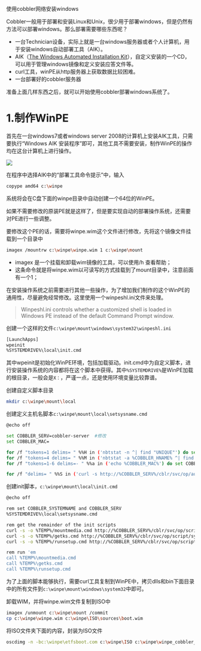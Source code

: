 使用cobbler网络安装windows



Cobbler一般用于部署和安装Linux和Unix，很少用于部署windows，但是仍然有方法可以部署windows。那么部署需要哪些东西呢？

- 一台Technician设备，实际上就是一台windows服务器或者个人计算机，用于安装windows自动部署工具（AIK）。
- AIK（[The Windows Automated Installation Kit](http://www.microsoft.com/en-us/download/details.aspx?id=5753)），自定义安装的一个CD，可以用于管理windows镜像和定义安装应答文件等。
- curl工具，winPE从http服务器上获取数据比较困难。
- 一台部署好的cobbler服务器

准备上面几样东西之后，就可以开始使用cobbler部署windows系统了。

# 1.制作WinPE

首先在一台windows7或者windows server 2008的计算机上安装AIK工具，只需要执行“Windows AIK 安装程序”即可，其他工具不需要安装，制作WinPE的操作均在这台计算机上进行操作。

![](/Users/yangfeilong/github/yangfeiffei.github.io/images/install-windows-in-cobbler/733392-20180306140641955-2125925534.png)

在程序中选择AIK中的“部署工具命令提示”中，输入

```bash
copype amd64 c:\winpe
```

系统将会在C盘下面的winpe目录中自动创建一个64位的WinPE。

如果不需要修改的原装PE就是这样了，但是要实现自动的部署操作系统，还需要对PE进行一些调整。

要修改这个PE的话，需要将winpe.wim这个文件进行修改，先将这个镜像文件挂载到一个目录中

```bash 
imagex /mountrw c:\winpe\winpe.wim 1 c:\winpe\mount
```

- imagex 是一个挂载和卸载wim镜像的工具，可以使用/h 查看帮助；
- 这条命令就是将winpe.wim以可读写的方式挂载到了mount目录中，注意前面有一个1；

在安装操作系统之前需要进行其他一些操作，为了增加我们制作的这个WinPE的通用性，尽量避免经常修改。这里使用一个winpeshl.ini文件来处理。

> Winpeshl.ini controls whether a customized shell is loaded in Windows PE instead of the default Command Prompt window.

创建一个这样的文件`c:\winpe\mount\windows\system32\winpeshl.ini`

```bash
[LaunchApps]
wpeinit
%SYSTEMDRIVE%\local\init.cmd
```

其中wpeinit是初始化WinPE环境，包括加载驱动。init.cmd中为自定义脚本，进行安装操作系统的内容都将在这个脚本中获得。其中`%SYSTEMDRIVE%`是WinPE加载的根目录，一般会是`X：`，严谨一点，还是使用环境变量比较靠谱。

创建自定义脚本目录

```bash
mkdir c:\winpe\mount\local
```

创建定义主机名脚本`c:\winpe\mount\local\setsysname.cmd`

```bash
@echo off

set COBBLER_SERV=cobbler-server  #修改
set COBBLER_MAC=

for /f "tokens=1 delims= " %%H in ('nbtstat -n ^| find "UNIQUE"') do set COBBLER_HNAME=%%H
for /f "tokens=4 delims= " %%M in ('nbtstat -a %COBBLER_HNAME% ^| find "MAC Address"') do set COBBLER_MAC=%%M
for /f "tokens=1-6 delims=- " %%a in ('echo %COBBLER_MAC%') do set COBBLER_MAC=%%a:%%b:%%c:%%d:%%e:%%f

for /f "delims= " %%S in ('curl -s http://%COBBLER_SERV%/cblr/svc/op/autodetect/HTTP_X_RHN_PROVISIONING_MAC_0/eth0%%20%COBBLER_MAC%') do set COBBLER_SYSNAME=%%S
```

创建init脚本，`c:\winpe\mount\local\init.cmd`

```bash
@echo off

rem set COBBLER_SYSTEMNAME and COBBLER_SERV
%SYSTEMDRIVE%\local\setsysname.cmd

rem get the remainder of the init scripts
curl -s -o %TEMP%/mountmedia.cmd http://%COBBLER_SERV%/cblr/svc/op/script/system/%COBBLER_SYSNAME%/?script=mountmedia.cmd
curl -s -o %TEMP%/getks.cmd http://%COBBLER_SERV%/cblr/svc/op/script/system/%COBBLER_SYSNAME%/?script=getks.cmd
curl -s -o %TEMP%/runsetup.cmd http://%COBBLER_SERV%/cblr/svc/op/script/system/%COBBLER_SYSNAME%/?script=runsetup.cmd

rem run 'em
call %TEMP%\mountmedia.cmd
call %TEMP%\getks.cmd
call %TEMP%\runsetup.cmd
```

为了上面的脚本能够执行，需要curl工具复制到WinPE中，拷贝dlls和bin下面目录中的所有文件到`c:\winpe\mount\windows\system32`中即可。

卸载WIM，并将winpe.wim文件复制到ISO中

```bash
imagex /unmount c:\winpe\mount /commit
cp c:\winpe\winpe.wim c:\winpe\ISO\sources\boot.wim
```

将ISO文件夹下面的内容，封装为ISO文件

```bash
oscdimg -n -bc:\winpe\etfsboot.com c:\winpe\ISO c:\winpe\winpe_cobbler_amd64.iso
```









